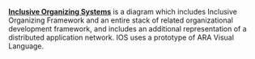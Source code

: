 **[Inclusive Organizing Systems](https://docs.google.com/drawings/d/1-WFMRYdueSBba1atcohX0G585zj-gBNlBvZQBqnEmEs/edit?usp=sharing)** is a diagram which includes Inclusive Organizing Framework and an entire stack of related organizational development framework, and includes an additional representation of a distributed application network.  IOS uses a prototype of ARA Visual Language.
